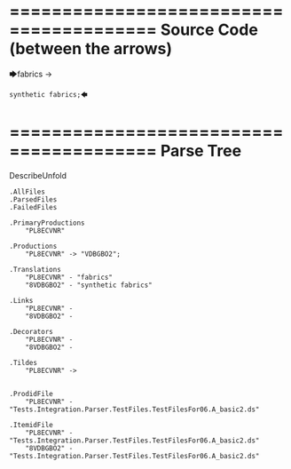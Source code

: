 ========================================
Source Code (between the arrows)
========================================

🡆fabrics -> 
	
	synthetic fabrics;🡄

========================================
Parse Tree
========================================
DescribeUnfold

    .AllFiles
    .ParsedFiles
    .FailedFiles

    .PrimaryProductions
        "PL8ECVNR" 

    .Productions
        "PL8ECVNR" -> "VDBGBO2";

    .Translations
        "PL8ECVNR" - "fabrics"
        "8VDBGBO2" - "synthetic fabrics"

    .Links
        "PL8ECVNR" - 
        "8VDBGBO2" - 

    .Decorators
        "PL8ECVNR" - 
        "8VDBGBO2" - 

    .Tildes
        "PL8ECVNR" -> 


    .ProdidFile
        "PL8ECVNR" - "Tests.Integration.Parser.TestFiles.TestFilesFor06.A_basic2.ds"

    .ItemidFile
        "PL8ECVNR" - "Tests.Integration.Parser.TestFiles.TestFilesFor06.A_basic2.ds"
        "8VDBGBO2" - "Tests.Integration.Parser.TestFiles.TestFilesFor06.A_basic2.ds"

